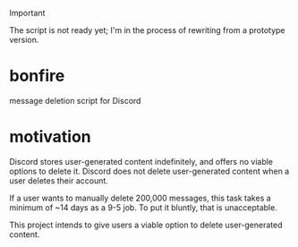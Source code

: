 > [!IMPORTANT]
> The script is not ready yet; I'm in the process of rewriting from a prototype version.

# bonfire
message deletion script for Discord

# motivation
Discord stores user-generated content indefinitely, and offers no viable options to delete it.
Discord does not delete user-generated content when a user deletes their account.

If a user wants to manually delete 200,000 messages, this task takes a minimum of ~14 days as a 9-5 job.
To put it bluntly, that is unacceptable.

This project intends to give users a viable option to delete user-generated content.
